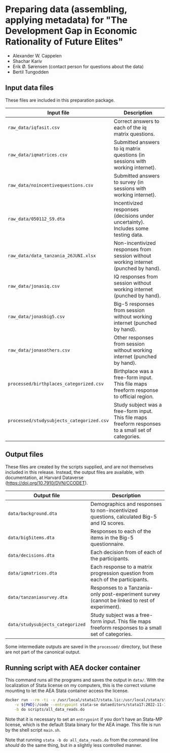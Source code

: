 # Preparing data (assembling, applying metadata) for "The Development Gap in Economic Rationality of Future Elites"

- Alexander W. Cappelen
- Shachar Kariv
- Erik Ø. Sørensen (contact person for questions about the data)
- Bertil Tungodden



## Input data files

These files are included in this preparation package.

| Input file | Description |
| --- | --- |
| `raw_data/iqfasit.csv` | Correct answers to each of the iq matrix questions. |
| `raw_data/iqmatrices.csv` | Submitted answers to iq matrix questions (in sessions with working internet). |
| `raw_data/noincentivequestions.csv` | Submitted answers to survey (in sessions with working internet). |
| `raw_data/050112_S9.dta` | Incentivized responses (decisions under uncertainty). Includes some testing data. |
| `raw_data/data_tanzania_26JUNI.xlsx` | Non-incentivized responses from session without working internet (punched by hand). |
| `raw_data/jonasiq.csv` | IQ responses from session without working internet (punched by hand). |
| `raw_data/jonasbig5.csv` | Big-5 responses from session without working internet (punched by hand). |
| `raw_data/jonasothers.csv` | Other responses from session without working internet (punched by hand). |
| `processed/birthplaces_categorized.csv` | Birthplace was a free-form input. This file maps freeform response to official region. |
| `processed/studysubjects_categorized.csv` | Study subject was a free-form input. This file maps freeform responses to a small set of categories. |

## Output files

These files are created by the scripts supplied, and are not themselves included
in this release. Instead, the output files are available, with documentation,
at Harvard Dataverse (https://doi.org/10.7910/DVN/CCODET).


| Output file | Description |
| --- | --- |
| `data/background.dta` | Demographics and responses to non-incentivized questions, calculated Big-5 and IQ scores. |
| `data/big5items.dta`  | Responses to each of the items in the Big-5 questionnaire. |
| `data/decisions.dta`  | Each decision from of each of the participants. |
| `data/iqmatrices.dta` | Each response to a matrix progression question from each of the participants. |
| `data/tanzaniasurvey.dta` | Responses to a Tanzania-only post-experiment survey (cannot be linked to rest of experiment). |
| `data/studysubjects_categorized` | Study subject was a free-form input. This file maps freeform responses to a small set of categories. |

Some intermediate outputs are saved in the  `processed/` directory, but these
are not part of the canonical output.

## Running script with AEA docker container

This command runs all the programs and saves the output in `data/`.
With the localization of Stata license on my computers, this is the
correct volume mounting to let the AEA Stata container access the license.

```sh
docker run --rm -ti -v /usr/local/stata17/stata.lic:/usr/local/stata/stata.lic \
    -v ${PWD}:/code --entrypoint stata-se dataeditors/stata17:2022-11-15 \
    -b do scripts/all_data_reads.do
```

Note that it is necessary to set an `entrypoint` if you don't have an Stata-MP license,
which is the default Stata binary for the AEA image.
This file is run by the shell script `main.sh`.

Note that running `stata -b do all_data_reads.do` from the command line
*should* do the same thing, but in a slightly less controlled manner.
